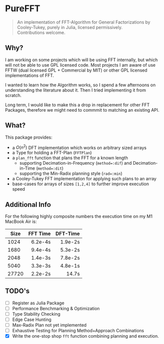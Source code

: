 # PureFFT
> An implementation of FFT-Algorithm for General Factorizations by Cooley-Tukey, purely in Julia, licensed permissively. </br>
> Contributions welcome.

## Why?
I am working on some projects which will be using FFT internally, but which will not be able to use GPL licensed code.
Most projects I am aware of use FFTW (dual licensed GPL + Commercial by MIT) or other GPL licensed implementations of FFT.

I wanted to learn how the Algorithm works, so I spend a few afternoons on understanding the literature about it.
Then I tried implementing it from scratch.

Long term, I would like to make this a drop in replacement for other FFT Packages, therefore we might need to commmit to matching an existing API.

## What?
This package provides:
- a $O(n^2)$ DFT implementation which works on arbitrary sized arrays
- a Type for holding a FFT-Plan (`FFTPlan`)
- a `plan_fft` function that plans the FFT for a known length
  - supporting Decimation-in-Frequency (`method=:dif`) and Decimation-in-Time (`method=:dit`)
  - supporting the Min-Radix planning style (`rad=:min`)
- a Cooley-Tukey FFT implementation for applying such plans to an array
- base-cases for arrays of sizes `[1,2,4]` to further improve execution speed

## Additional Info
For the following highly composite numbers the execution time on my M1 MacBook Air is:

| Size  | FFT Time | DFT-Time |
|-------|---------:|---------:|
| 1024  | 6.2e-4s  | 1.9e-2s  |
| 1680  | 9.4e-4s  | 5.3e-2s  |
| 2048  | 1.4e-3s  | 7.8e-2s  |
| 5040  | 3.3e-3s  | 4.8e-1s  |
| 27720 | 2.2e-2s  | 14.7s    |

## TODO's
- [ ] Register as Julia Package
- [ ] Performance Benchmarking & Optimization
- [ ] Type Stability Checking
- [ ] Edge Case Hunting
- [ ] Max-Radix Plan not yet implemented
- [ ] Exhaustive Testing for Planning Method+Approach Combinations
- [x] Write the one-stop shop `fft` function combining planning and execution.
